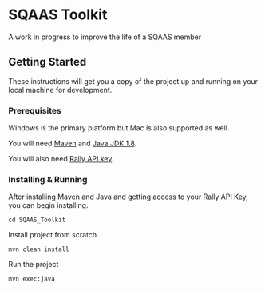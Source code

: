 # SQAAS Toolkit

A work in progress to improve the life of a SQAAS member

## Getting Started

These instructions will get you a copy of the project up and running on your local machine for development.

### Prerequisites

Windows is the primary platform but Mac is also supported as well.

You will need [Maven](https://maven.apache.org/install.html) and [Java JDK 1.8](http://www.oracle.com/technetwork/java/javase/downloads/jdk8-downloads-2133151.html).

You will also need [Rally API key](https://rally1.rallydev.com/login)

### Installing & Running

After installing Maven and Java and getting access to your Rally API Key, you can begin installing.

```
cd SQAAS_Toolkit
```

Install project from scratch

```
mvn clean install
```

Run the project

```
mvn exec:java
```
